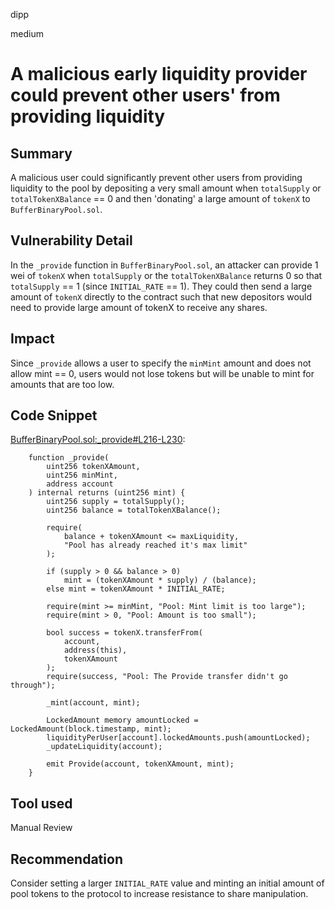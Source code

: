 dipp

medium

# A malicious early liquidity provider could prevent other users' from providing liquidity

## Summary

A malicious user could significantly prevent other users from providing liquidity to the pool by depositing a very small amount when ```totalSupply``` or ```totalTokenXBalance``` == 0 and then 'donating' a large amount of ```tokenX``` to ```BufferBinaryPool.sol```.

## Vulnerability Detail

In the ```_provide``` function in ```BufferBinaryPool.sol```, an attacker can provide 1 wei of ```tokenX``` when ```totalSupply``` or the ```totalTokenXBalance``` returns 0 so that ```totalSupply``` == 1 (since ```INITIAL_RATE``` == 1). They could then send a large amount of ```tokenX``` directly to the contract such that new depositors would need to provide large amount of tokenX to receive any shares.

## Impact

Since ```_provide``` allows a user to specify the ```minMint``` amount and does not allow mint == 0, users would not lose tokens but will be unable to mint for amounts that are too low.

## Code Snippet

[BufferBinaryPool.sol:_provide#L216-L230](https://github.com/sherlock-audit/2022-11-buffer/blob/main/contracts/contracts/core/BufferBinaryPool.sol#L216-L250):
```solidity
    function _provide(
        uint256 tokenXAmount,
        uint256 minMint,
        address account
    ) internal returns (uint256 mint) {
        uint256 supply = totalSupply();
        uint256 balance = totalTokenXBalance();

        require(
            balance + tokenXAmount <= maxLiquidity,
            "Pool has already reached it's max limit"
        );

        if (supply > 0 && balance > 0)
            mint = (tokenXAmount * supply) / (balance);
        else mint = tokenXAmount * INITIAL_RATE;

        require(mint >= minMint, "Pool: Mint limit is too large");
        require(mint > 0, "Pool: Amount is too small");

        bool success = tokenX.transferFrom(
            account,
            address(this),
            tokenXAmount
        );
        require(success, "Pool: The Provide transfer didn't go through");

        _mint(account, mint);

        LockedAmount memory amountLocked = LockedAmount(block.timestamp, mint);
        liquidityPerUser[account].lockedAmounts.push(amountLocked);
        _updateLiquidity(account);

        emit Provide(account, tokenXAmount, mint);
    }
```

## Tool used

Manual Review

## Recommendation

Consider setting a larger ```INITIAL_RATE``` value and minting an initial amount of pool tokens to the protocol to increase resistance to share manipulation.